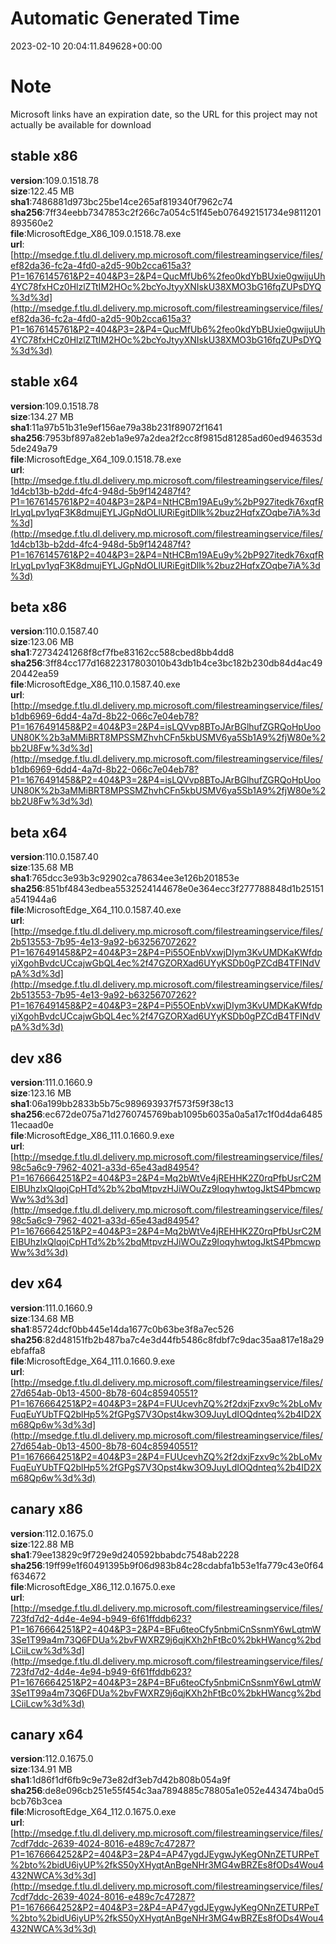 # Automatic Generated Time
2023-02-10 20:04:11.849628+00:00

# Note
Microsoft links have an expiration date, so the URL for this project may not actually be available for download

## stable x86
**version**:109.0.1518.78  
**size**:122.45 MB  
**sha1**:7486881d973bc25be14ce265af819340f7962c74  
**sha256**:7ff34eebb7347853c2f266c7a054c51f45eb076492151734e9811201893560e2  
**file**:MicrosoftEdge_X86_109.0.1518.78.exe  
**url**:[http://msedge.f.tlu.dl.delivery.mp.microsoft.com/filestreamingservice/files/ef82da36-fc2a-4fd0-a2d5-90b2cca615a3?P1=1676145761&P2=404&P3=2&P4=QucMfUb6%2feo0kdYbBUxie0gwijuUh4YC78fxHCz0HlzlZTtIM2HOc%2bcYoJtyyXNIskU38XMO3bG16fqZUPsDYQ%3d%3d](http://msedge.f.tlu.dl.delivery.mp.microsoft.com/filestreamingservice/files/ef82da36-fc2a-4fd0-a2d5-90b2cca615a3?P1=1676145761&P2=404&P3=2&P4=QucMfUb6%2feo0kdYbBUxie0gwijuUh4YC78fxHCz0HlzlZTtIM2HOc%2bcYoJtyyXNIskU38XMO3bG16fqZUPsDYQ%3d%3d)  

## stable x64
**version**:109.0.1518.78  
**size**:134.27 MB  
**sha1**:11a97b51b31e9ef156ae79a38b231f89072f1641  
**sha256**:7953bf897a82eb1a9e97a2dea2f2cc8f9815d81285ad60ed946353d5de249a79  
**file**:MicrosoftEdge_X64_109.0.1518.78.exe  
**url**:[http://msedge.f.tlu.dl.delivery.mp.microsoft.com/filestreamingservice/files/1d4cb13b-b2dd-4fc4-948d-5b9f142487f4?P1=1676145761&P2=404&P3=2&P4=NtHCBm19AEu9y%2bP927itedk76xqfRIrLyqLpv1yqF3K8dmujEYLJGpNdOLlURiEgitDllk%2buz2HqfxZOqbe7iA%3d%3d](http://msedge.f.tlu.dl.delivery.mp.microsoft.com/filestreamingservice/files/1d4cb13b-b2dd-4fc4-948d-5b9f142487f4?P1=1676145761&P2=404&P3=2&P4=NtHCBm19AEu9y%2bP927itedk76xqfRIrLyqLpv1yqF3K8dmujEYLJGpNdOLlURiEgitDllk%2buz2HqfxZOqbe7iA%3d%3d)  

## beta x86
**version**:110.0.1587.40  
**size**:123.06 MB  
**sha1**:72734241268f8cf7fbe83162cc588cbed8bb4dd8  
**sha256**:3ff84cc177d16822317803010b43db1b4ce3bc182b230db84d4ac4920442ea59  
**file**:MicrosoftEdge_X86_110.0.1587.40.exe  
**url**:[http://msedge.f.tlu.dl.delivery.mp.microsoft.com/filestreamingservice/files/b1db6969-6dd4-4a7d-8b22-066c7e04eb78?P1=1676491458&P2=404&P3=2&P4=isLQVvp8BToJArBGlhufZGRQoHpUooUN80K%2b3aMMiBRT8MPSSMZhvhCFn5kbUSMV6ya5Sb1A9%2fjW80e%2bb2U8Fw%3d%3d](http://msedge.f.tlu.dl.delivery.mp.microsoft.com/filestreamingservice/files/b1db6969-6dd4-4a7d-8b22-066c7e04eb78?P1=1676491458&P2=404&P3=2&P4=isLQVvp8BToJArBGlhufZGRQoHpUooUN80K%2b3aMMiBRT8MPSSMZhvhCFn5kbUSMV6ya5Sb1A9%2fjW80e%2bb2U8Fw%3d%3d)  

## beta x64
**version**:110.0.1587.40  
**size**:135.68 MB  
**sha1**:765dcc3e93b3c92902ca78634ee3e126b201853e  
**sha256**:851bf4843edbea5532524144678e0e364ecc3f277788848d1b25151a541944a6  
**file**:MicrosoftEdge_X64_110.0.1587.40.exe  
**url**:[http://msedge.f.tlu.dl.delivery.mp.microsoft.com/filestreamingservice/files/2b513553-7b95-4e13-9a92-b63256707262?P1=1676491458&P2=404&P3=2&P4=Pi55OEnbVxwjDIym3KvUMDKaKWfdpyiXgohBvdcUCcajwGbQL4ec%2f47GZORXad6UYyKSDb0gPZCdB4TFINdVpA%3d%3d](http://msedge.f.tlu.dl.delivery.mp.microsoft.com/filestreamingservice/files/2b513553-7b95-4e13-9a92-b63256707262?P1=1676491458&P2=404&P3=2&P4=Pi55OEnbVxwjDIym3KvUMDKaKWfdpyiXgohBvdcUCcajwGbQL4ec%2f47GZORXad6UYyKSDb0gPZCdB4TFINdVpA%3d%3d)  

## dev x86
**version**:111.0.1660.9  
**size**:123.16 MB  
**sha1**:06a199bb2833b5b75c989693937f573f59f38c13  
**sha256**:ec672de075a71d2760745769bab1095b6035a0a5a17c1f0d4da648511ecaad0e  
**file**:MicrosoftEdge_X86_111.0.1660.9.exe  
**url**:[http://msedge.f.tlu.dl.delivery.mp.microsoft.com/filestreamingservice/files/98c5a6c9-7962-4021-a33d-65e43ad84954?P1=1676664251&P2=404&P3=2&P4=Mq2bWtVe4jREHHK2Z0rqPfbUsrC2MEIBUhzlxQlqojCpHTd%2b%2bqMtpvzHJiWOuZz9IoqyhwtogJktS4PbmcwpWw%3d%3d](http://msedge.f.tlu.dl.delivery.mp.microsoft.com/filestreamingservice/files/98c5a6c9-7962-4021-a33d-65e43ad84954?P1=1676664251&P2=404&P3=2&P4=Mq2bWtVe4jREHHK2Z0rqPfbUsrC2MEIBUhzlxQlqojCpHTd%2b%2bqMtpvzHJiWOuZz9IoqyhwtogJktS4PbmcwpWw%3d%3d)  

## dev x64
**version**:111.0.1660.9  
**size**:134.68 MB  
**sha1**:85724dcf0bb445e14da1677c0b63be3f8a7ec526  
**sha256**:82d48151fb2b487ba7c4e3d44fb5486c8fdbf7c9dac35aa817e18a29ebfaffa8  
**file**:MicrosoftEdge_X64_111.0.1660.9.exe  
**url**:[http://msedge.f.tlu.dl.delivery.mp.microsoft.com/filestreamingservice/files/27d654ab-0b13-4500-8b78-604c85940551?P1=1676664251&P2=404&P3=2&P4=FUUcevhZQ%2f2dxjFzxv9c%2bLoMvFuqEuYUbTFQ2blHp5%2fGPgS7V3Opst4kw3O9JuyLdIOQdnteq%2b4ID2Xm68Qp6w%3d%3d](http://msedge.f.tlu.dl.delivery.mp.microsoft.com/filestreamingservice/files/27d654ab-0b13-4500-8b78-604c85940551?P1=1676664251&P2=404&P3=2&P4=FUUcevhZQ%2f2dxjFzxv9c%2bLoMvFuqEuYUbTFQ2blHp5%2fGPgS7V3Opst4kw3O9JuyLdIOQdnteq%2b4ID2Xm68Qp6w%3d%3d)  

## canary x86
**version**:112.0.1675.0  
**size**:122.88 MB  
**sha1**:79ee13829c9f729e9d240592bbabdc7548ab2228  
**sha256**:19ff99e1f60491395b9f06d983b84c28cdabfa1b53e1fa779c43e0f64f634672  
**file**:MicrosoftEdge_X86_112.0.1675.0.exe  
**url**:[http://msedge.f.tlu.dl.delivery.mp.microsoft.com/filestreamingservice/files/723fd7d2-4d4e-4e94-b949-6f61ffddb623?P1=1676664251&P2=404&P3=2&P4=BFu6teoCfy5nbmiCnSsnmY6wLqtmW3Se1T99a4m73Q6FDUa%2bvFWXRZ9j6qjKXh2hFtBc0%2bkHWancg%2bdLCiiLcw%3d%3d](http://msedge.f.tlu.dl.delivery.mp.microsoft.com/filestreamingservice/files/723fd7d2-4d4e-4e94-b949-6f61ffddb623?P1=1676664251&P2=404&P3=2&P4=BFu6teoCfy5nbmiCnSsnmY6wLqtmW3Se1T99a4m73Q6FDUa%2bvFWXRZ9j6qjKXh2hFtBc0%2bkHWancg%2bdLCiiLcw%3d%3d)  

## canary x64
**version**:112.0.1675.0  
**size**:134.91 MB  
**sha1**:1d86f1df6fb9c9e73e82df3eb7d42b808b054a9f  
**sha256**:de8e096cb251e55f454c3aa7894885c78805a1e052e443474ba0d5bcb76b3cea  
**file**:MicrosoftEdge_X64_112.0.1675.0.exe  
**url**:[http://msedge.f.tlu.dl.delivery.mp.microsoft.com/filestreamingservice/files/7cdf7ddc-2639-4024-8016-e489c7c47287?P1=1676664252&P2=404&P3=2&P4=AP47ygdJEygwJyKegONnZETURPeT%2bto%2bidU6iyUP%2fkS50yXHyqtAnBgeNHr3MG4wBRZEs8fODs4Wou4432NWCA%3d%3d](http://msedge.f.tlu.dl.delivery.mp.microsoft.com/filestreamingservice/files/7cdf7ddc-2639-4024-8016-e489c7c47287?P1=1676664252&P2=404&P3=2&P4=AP47ygdJEygwJyKegONnZETURPeT%2bto%2bidU6iyUP%2fkS50yXHyqtAnBgeNHr3MG4wBRZEs8fODs4Wou4432NWCA%3d%3d)  

